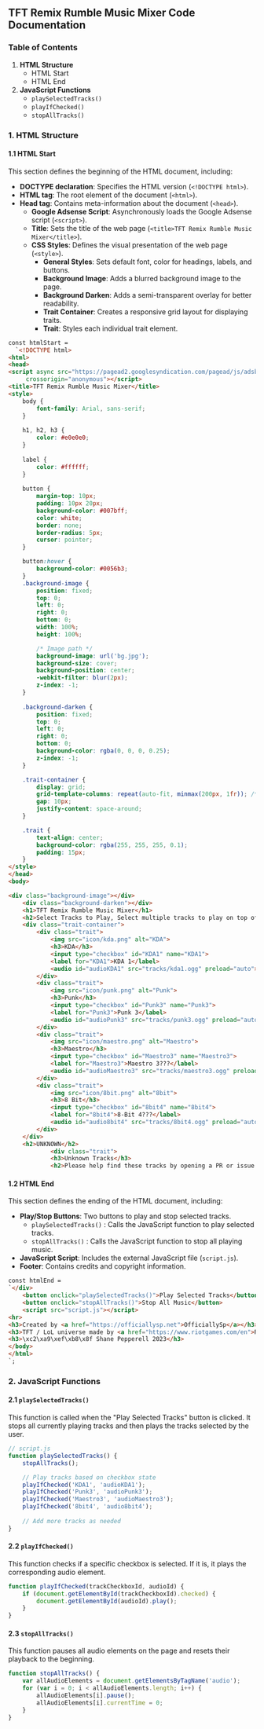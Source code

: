## TFT Remix Rumble Music Mixer Code Documentation

### Table of Contents

1. **HTML Structure**
    *  HTML Start
    *  HTML End
2. **JavaScript Functions**
    *  `playSelectedTracks()`
    *  `playIfChecked()`
    *  `stopAllTracks()`

### 1. HTML Structure

#### 1.1 HTML Start

This section defines the beginning of the HTML document, including:

*  **DOCTYPE declaration**: Specifies the HTML version (`<!DOCTYPE html>`).
*  **HTML tag**: The root element of the document (`<html>`).
*  **Head tag**: Contains meta-information about the document (`<head>`).
    *  **Google Adsense Script**: Asynchronously loads the Google Adsense script (`<script>`).
    *  **Title**: Sets the title of the web page (`<title>TFT Remix Rumble Music Mixer</title>`).
    *  **CSS Styles**: Defines the visual presentation of the web page (`<style>`).
        *  **General Styles**: Sets default font, color for headings, labels, and buttons.
        *  **Background Image**: Adds a blurred background image to the page.
        *  **Background Darken**: Adds a semi-transparent overlay for better readability.
        *  **Trait Container**: Creates a responsive grid layout for displaying traits.
        *  **Trait**: Styles each individual trait element.


```html
const htmlStart = 
  `<!DOCTYPE html>
<html>
<head>
<script async src="https://pagead2.googlesyndication.com/pagead/js/adsbygoogle.js?client=ca-pub-1548903334937961"
     crossorigin="anonymous"></script>
<title>TFT Remix Rumble Music Mixer</title>
<style>
    body {
        font-family: Arial, sans-serif;
    }
    
    h1, h2, h3 {
        color: #e0e0e0;
    }
    
    label {
        color: #ffffff;
    }
    
    button {
        margin-top: 10px;
        padding: 10px 20px;
        background-color: #007bff;
        color: white;
        border: none;
        border-radius: 5px;
        cursor: pointer;
    }

    button:hover {
        background-color: #0056b3;
    }
    .background-image {
        position: fixed; 
        top: 0;
        left: 0;
        right: 0;
        bottom: 0;
        width: 100%;
        height: 100%;

        /* Image path */
        background-image: url('bg.jpg');
        background-size: cover;
        background-position: center;
        -webkit-filter: blur(2px);
        z-index: -1;
    }
    
    .background-darken {
        position: fixed;
        top: 0;
        left: 0;
        right: 0;
        bottom: 0;
        background-color: rgba(0, 0, 0, 0.25);
        z-index: -1;
    }

    .trait-container {
        display: grid;
        grid-template-columns: repeat(auto-fit, minmax(200px, 1fr)); /* Creates a responsive grid */
        gap: 10px;
        justify-content: space-around;
    }

    .trait {
        text-align: center;
        background-color: rgba(255, 255, 255, 0.1);
        padding: 15px;
    }
</style>
</head>
<body>

<div class="background-image"></div>
    <div class="background-darken"></div>
    <h1>TFT Remix Rumble Music Mixer</h1>
    <h2>Select Tracks to Play, Select multiple tracks to play on top of eachover to create unique combinations.</h2>
    <div class="trait-container">
        <div class="trait">
            <img src="icon/kda.png" alt="KDA">
            <h3>KDA</h3>
            <input type="checkbox" id="KDA1" name="KDA1">
            <label for="KDA1">KDA 1</label>
            <audio id="audioKDA1" src="tracks/kda1.ogg" preload="auto"></audio>
        </div>
        <div class="trait">
            <img src="icon/punk.png" alt="Punk">
            <h3>Punk</h3>
            <input type="checkbox" id="Punk3" name="Punk3">
            <label for="Punk3">Punk 3</label>
            <audio id="audioPunk3" src="tracks/punk3.ogg" preload="auto"></audio>
        </div>
        <div class="trait">
            <img src="icon/maestro.png" alt="Maestro">
            <h3>Maestro</h3>
            <input type="checkbox" id="Maestro3" name="Maestro3">
            <label for="Maestro3">Maestro 3???</label>
            <audio id="audioMaestro3" src="tracks/maestro3.ogg" preload="auto"></audio>
        </div>
        <div class="trait">
            <img src="icon/8bit.png" alt="8bit">
            <h3>8 Bit</h3>
            <input type="checkbox" id="8bit4" name="8bit4">
            <label for="8bit4">8-Bit 4???</label>
            <audio id="audio8bit4" src="tracks/8bit4.ogg" preload="auto"></audio>
        </div>
    </div>
    <h2>UNKNOWN</h2>
            <div class="trait">
            <h3>Unknown Tracks</h3>
            <h2>Please help find these tracks by opening a PR or issue on <a href="https://github.com/OfficiallySp/tftmixer">The Github Repo</a></h2>`;
```

#### 1.2 HTML End

This section defines the ending of the HTML document, including:

*  **Play/Stop Buttons**: Two buttons to play and stop selected tracks.
    *  `playSelectedTracks()` :  Calls the JavaScript function to play selected tracks.
    *  `stopAllTracks()` :  Calls the JavaScript function to stop all playing music.
*  **JavaScript Script**: Includes the external JavaScript file (`script.js`).
*  **Footer**: Contains credits and copyright information.

```html
const htmlEnd = 
`</div>
    <button onclick="playSelectedTracks()">Play Selected Tracks</button>
    <button onclick="stopAllTracks()">Stop All Music</button>
    <script src="script.js"></script>
<hr>
<h3>Created by <a href="https://officiallysp.net">OfficiallySp</a></h3>
<h3>TFT / LoL universe made by <a href="https://www.riotgames.com/en">Riot Games</a></h3>
<h3>\xc2\xa9\xef\xb8\x8f Shane Pepperell 2023</h3>
</body>
</html>
`;
```

### 2. JavaScript Functions

#### 2.1 `playSelectedTracks()`

This function is called when the "Play Selected Tracks" button is clicked. It stops all currently playing tracks and then plays the tracks selected by the user.

```javascript
// script.js
function playSelectedTracks() {
    stopAllTracks();

    // Play tracks based on checkbox state 
    playIfChecked('KDA1', 'audioKDA1');
    playIfChecked('Punk3', 'audioPunk3');
    playIfChecked('Maestro3', 'audioMaestro3');
    playIfChecked('8bit4', 'audio8bit4');
    
    // Add more tracks as needed
}
```

#### 2.2 `playIfChecked()`

This function checks if a specific checkbox is selected. If it is, it plays the corresponding audio element.

```javascript
function playIfChecked(trackCheckboxId, audioId) {
    if (document.getElementById(trackCheckboxId).checked) {
        document.getElementById(audioId).play();
    }
}
```

#### 2.3 `stopAllTracks()`

This function pauses all audio elements on the page and resets their playback to the beginning.

```javascript
function stopAllTracks() {
    var allAudioElements = document.getElementsByTagName('audio');
    for (var i = 0; i < allAudioElements.length; i++) {
        allAudioElements[i].pause();
        allAudioElements[i].currentTime = 0;
    }
}
```